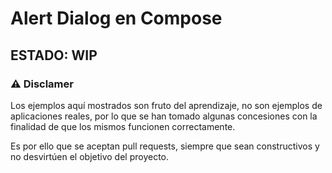 # Alert Dialog en Compose

## ESTADO: WIP

### :warning: Disclamer

Los ejemplos aquí mostrados son fruto del aprendizaje, no son ejemplos de aplicaciones reales, por lo que se han tomado algunas concesiones con la finalidad de que los mismos funcionen correctamente.

Es por ello que se aceptan pull requests, siempre que sean constructivos y no desvirtúen el objetivo del proyecto.
